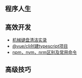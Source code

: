 
## 程序人生
## 高效开发
* [机械键盘清洁实录](https://github.com/leinov/Blog/issues/1)
* [@vue/cli创建typescript项目](https://github.com/leinov/Blog/issues/2)
* [npm，nvm，nrm区别及常用命令](https://github.com/leinov/Blog/issues/3)
## 高级技巧
